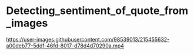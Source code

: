 # Detecting_sentiment_of_quote_from_images


https://user-images.githubusercontent.com/98539013/215455632-a00deb77-5ddf-46fd-8017-d78d4d70290a.mp4

